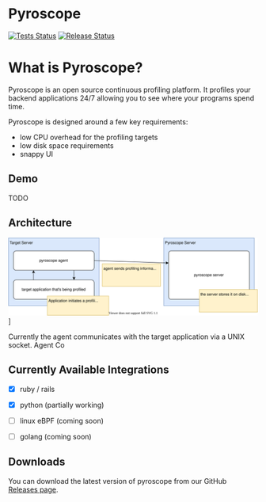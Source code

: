 # Pyroscope

[![Tests Status](https://github.com/pyroscope-io/pyroscope/workflows/Tests/badge.svg)](https://github.com/pyroscope-io/pyroscope/actions)
[![Release Status](https://github.com/pyroscope-io/pyroscope/workflows/Release/badge.svg)](https://github.com/pyroscope-io/pyroscope/actions)


# What is Pyroscope?

Pyroscope is an open source continuous profiling platform. It profiles your backend applications 24/7 allowing you to see where your programs spend time.

Pyroscope is designed around a few key requirements:
* low CPU overhead for the profiling targets
* low disk space requirements
* snappy UI


## Demo

TODO


## Architecture

![Architecture Diagram](.github/markdown-images/architecture.svg)]

Currently the agent communicates with the target application via a UNIX socket. Agent Co

## Currently Available Integrations

* [x] ruby / rails
* [x] python (partially working)
* [ ] linux eBPF (coming soon)
* [ ] golang (coming soon)


## Downloads

You can download the latest version of pyroscope from our GitHub [Releases page](https://github.com/pyroscope-io/pyroscope/releases/latest).

[//]: contributor-faces

